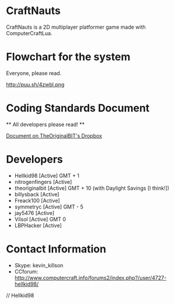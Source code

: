 CraftNauts
==========

CraftNauts is a 2D multiplayer platformer game made with ComputerCraftLua.

Flowchart for the system
========================
Everyone, please read.

http://puu.sh/4zwbl.png

Coding Standards Document
=========================
** All developers please read! **

[Document on TheOriginalBIT's Dropbox](https://dl.dropboxusercontent.com/u/79980709/Coding%20Standards.pdf)

Developers
========================
- Hellkid98       [Active] GMT + 1
- nitrogenfingers [Active]
- theoriginalbit  [Active] GMT + 10 (with Daylight Savings [I think!])
- billysback      [Active]
- Freack100       [Active]
- symmetryc       [Active] GMT - 5
- jay5476         [Active]
- Vilsol          [Active] GMT 0
- LBPHacker       [Active]

Contact Information
=========================
- Skype: kevin_killson
- CCforum: http://www.computercraft.info/forums2/index.php?/user/4727-hellkid98/

// Hellkid98
